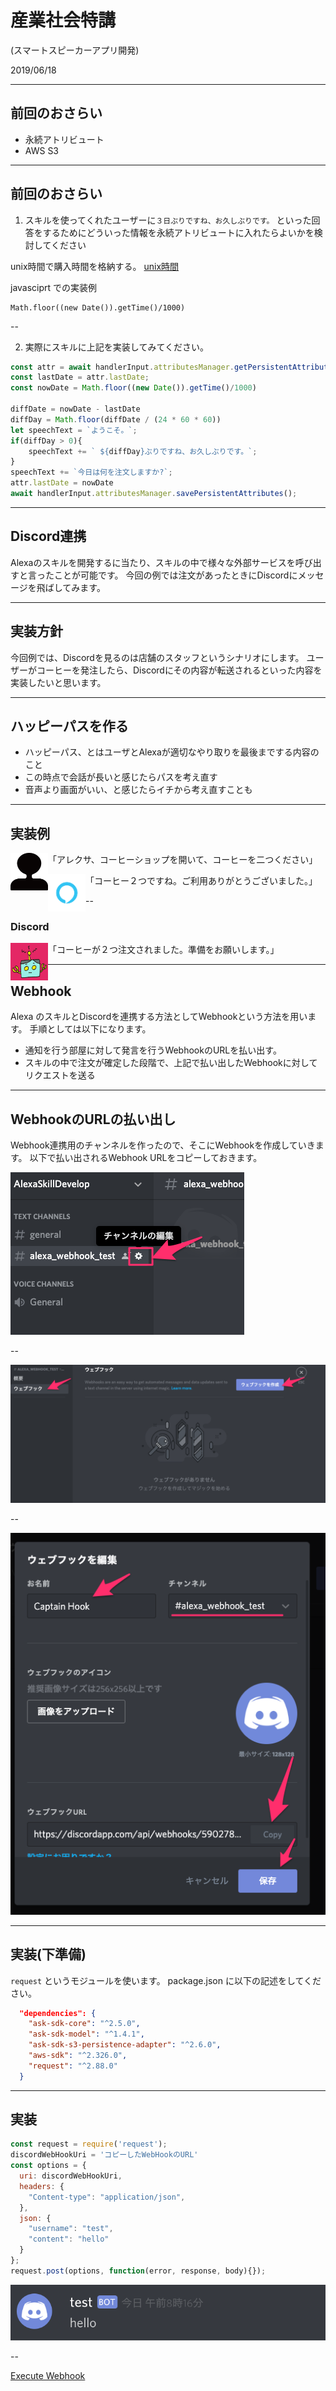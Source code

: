 # 産業社会特講

(スマートスピーカーアプリ開発)

2019/06/18

---

## 前回のおさらい

- 永続アトリビュート
- AWS S3

---

## 前回のおさらい

1. スキルを使ってくれたユーザーに`３日ぶりですね、お久しぶりです。` といった回答をするためにどういった情報を永続アトリビュートに入れたらよいかを検討してください

unix時間で購入時間を格納する。
[unix時間](https://ja.wikipedia.org/wiki/UNIX%E6%99%82%E9%96%93)

javasciprt での実装例
```
Math.floor((new Date()).getTime()/1000)
```

--

2. 実際にスキルに上記を実装してみてください。

```javascript
const attr = await handlerInput.attributesManager.getPersistentAttributes();
const lastDate = attr.lastDate;
const nowDate = Math.floor((new Date()).getTime()/1000)

diffDate = nowDate - lastDate
diffDay = Math.floor(diffDate / (24 * 60 * 60))
let speechText = `ようこそ。`;
if(diffDay > 0){
    speechText += ` ${diffDay}ぶりですね、お久しぶりです。`;
}
speechText += `今日は何を注文しますか?`;
attr.lastDate = nowDate
await handlerInput.attributesManager.savePersistentAttributes();
```

---

## Discord連携

Alexaのスキルを開発するに当たり、スキルの中で様々な外部サービスを呼び出すと言ったことが可能です。
今回の例では注文があったときにDiscordにメッセージを飛ばしてみます。

---

## 実装方針

今回例では、Discordを見るのは店舗のスタッフというシナリオにします。
ユーザーがコーヒーを発注したら、Discordにその内容が転送されるといった内容を実装したいと思います。

---

## ハッピーパスを作る

* ハッピーパス、とはユーザとAlexaが適切なやり取りを最後までする内容のこと
* この時点で会話が長いと感じたらパスを考え直す
* 音声より画面がいい、と感じたらイチから考え直すことも

---

## 実装例

<div style="text-align: left;">
<p>
  <img class="icon" src="user.png" alt="user" title="ユーザー">「アレクサ、コーヒーショップを開いて、コーヒーを二つください」
</p> 
<p>
  <img class="icon" src="alexa.png" alt="alexa" title="Alexa">「コーヒー２つですね。ご利用ありがとうございました。」
</p>
</div>

--

### Discord

<div style="text-align: left;">
<p>
  <img class="icon" src="meca.png" alt="user" title="ユーザー">「コーヒーが２つ注文されました。準備をお願いします。」
</p> 
</div>

---

## Webhook

Alexa のスキルとDiscordを連携する方法としてWebhookという方法を用います。
手順としては以下になります。

* 通知を行う部屋に対して発言を行うWebhookのURLを払い出す。
* スキルの中で注文が確定した段階で、上記で払い出したWebhookに対してリクエストを送る

---

## WebhookのURLの払い出し

Webhook連携用のチャンネルを作ったので、そこにWebhookを作成していきます。
以下で払い出されるWebhook URLをコピーしておきます。

![usewebhook_00](./usewebhook_00.png "サンプル")

--

![usewebhook_00](./usewebhook_01.png "サンプル")

--

![usewebhook_00](./usewebhook_02.png "サンプル")

---

## 実装(下準備)

`request` というモジュールを使います。
package.json に以下の記述をしてください。

```json
  "dependencies": {
    "ask-sdk-core": "^2.5.0",
    "ask-sdk-model": "^1.4.1",
    "ask-sdk-s3-persistence-adapter": "^2.6.0",
    "aws-sdk": "^2.326.0",
    "request": "^2.88.0"
  }
```

---

## 実装

```javascript
const request = require('request');
discordWebHookUri = 'コピーしたWebHookのURL'
const options = {
  uri: discordWebHookUri,
  headers: {
    "Content-type": "application/json",
  },
  json: {
    "username": "test",
    "content": "hello"
  }
};
request.post(options, function(error, response, body){});
```

![usewebhook_00](./usewebhook_03.png "サンプル")

--

[Execute Webhook ](https://discordapp.com/developers/docs/resources/webhook#execute-webhook)


<style type="text/css">
  .reveal h1,
  .reveal h2,
  .reveal h3,
  .reveal h4,
  .reveal h5,
  .reveal h6 {
    text-transform: none;
  }
  .reveal h3
   {
       text-align: left;
  }
.left {
float: left;
}
.image70 {
    max-height: 70% !important;
    max-width: 70% !important;
}
.center{
  text-align: center;
}
img.icon {
width: 60px;
height: 60px;
float: left;
}
.mes{
  display:inline-block;
  vertical-align:top;
}
</style>